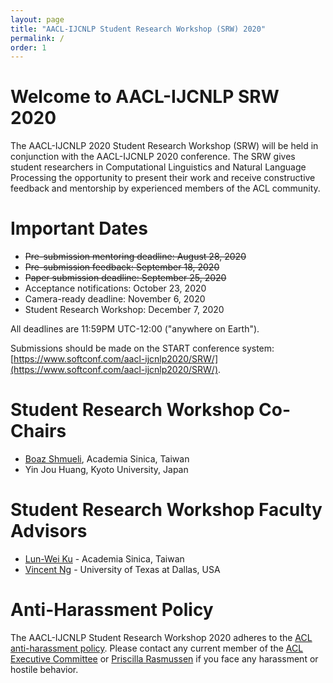 ```yaml
---
layout: page
title: "AACL-IJCNLP Student Research Workshop (SRW) 2020"
permalink: /
order: 1
---
```




# Welcome to AACL-IJCNLP SRW 2020
The AACL-IJCNLP 2020 Student Research Workshop (SRW) will be held in conjunction with the AACL-IJCNLP 2020 conference. The SRW gives student researchers in Computational Linguistics and Natural Language Processing the opportunity to present their work and receive constructive feedback and mentorship by experienced members of the ACL community.


# Important Dates 

- <del>Pre-submission mentoring deadline: August 28, 2020</del>
- <del>Pre-submission feedback: September 18, 2020</del>
- <del>Paper submission deadline: September 25, 2020</del>
- Acceptance notifications: October 23, 2020
- Camera-ready deadline: November 6, 2020
- Student Research Workshop: December 7, 2020

All deadlines are 11:59PM UTC-12:00 ("anywhere on Earth").

Submissions should be made on the START conference system: [https://www.softconf.com/aacl-ijcnlp2020/SRW/](https://www.softconf.com/aacl-ijcnlp2020/SRW/).


# Student Research Workshop Co-Chairs

- [Boaz Shmueli](https://towardsdatascience.com/@shmueli), Academia Sinica, Taiwan
- Yin Jou Huang, Kyoto University, Japan

# Student Research Workshop Faculty Advisors

- [Lun-Wei Ku](https://www.iis.sinica.edu.tw/pages/lwku/) - Academia Sinica, Taiwan
- [Vincent Ng](http://www.hlt.utdallas.edu/~vince) - University of Texas at Dallas, USA


# Anti-Harassment Policy
The AACL-IJCNLP Student Research Workshop 2020 adheres to the [ACL anti-harassment policy](https://www.aclweb.org/adminwiki/index.php?title=Anti-Harassment_Policy). Please contact any current member of the [ACL Executive Committee](https://www.aclweb.org/portal/about) or [Priscilla Rasmussen](mailto:acl@aclweb.org) if you face any harassment or hostile behavior.

<!--
# Sponsored By       
<img src="images/ccc_hz copy.jpg" alt="Computing Research Association’s Computing Community Consortium (CCC)" width="300"/>
<img src="images/NSF_4-Color_bitmap_Logo.png" alt="National Science Foundation" width="200"/>
<img src="images/nrc_canada_logo.png" alt="National Research Council, Canada" width="250" style="padding: 0 0 0 40px"/>
<img src="images/google_logo.svg" alt="Google" width="250" style="padding: 0 0 0 40px"/>
-->


